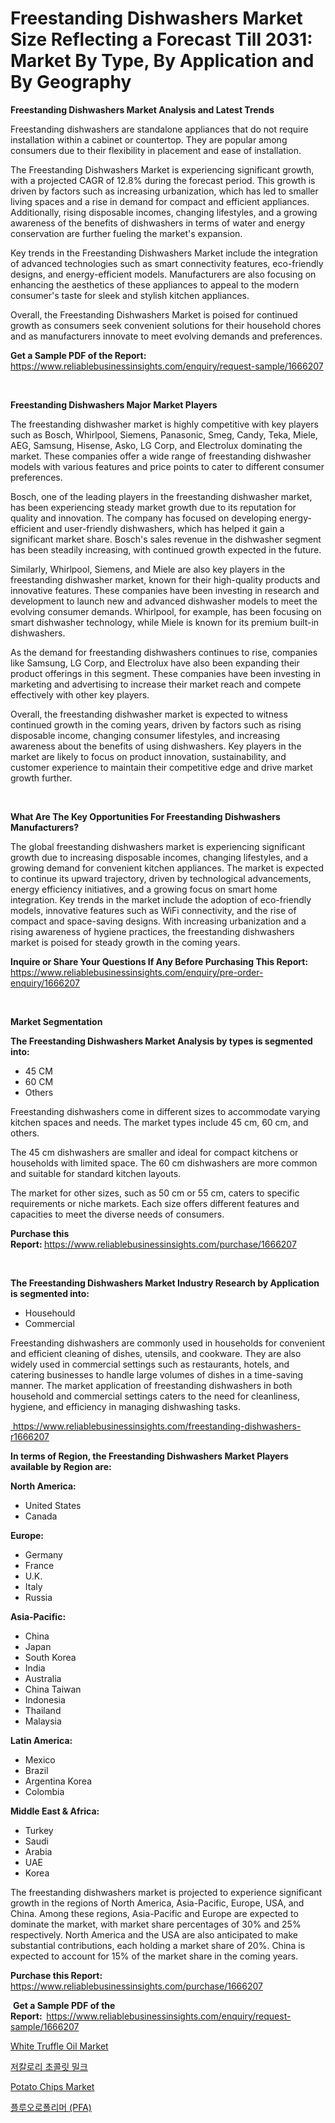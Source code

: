 <p><h1>Freestanding Dishwashers Market Size Reflecting a Forecast Till 2031: Market By Type, By Application and By Geography</h1></p><p><strong>Freestanding Dishwashers Market Analysis and Latest Trends</strong></p>
<p><p>Freestanding dishwashers are standalone appliances that do not require installation within a cabinet or countertop. They are popular among consumers due to their flexibility in placement and ease of installation.</p><p>The Freestanding Dishwashers Market is experiencing significant growth, with a projected CAGR of 12.8% during the forecast period. This growth is driven by factors such as increasing urbanization, which has led to smaller living spaces and a rise in demand for compact and efficient appliances. Additionally, rising disposable incomes, changing lifestyles, and a growing awareness of the benefits of dishwashers in terms of water and energy conservation are further fueling the market's expansion.</p><p>Key trends in the Freestanding Dishwashers Market include the integration of advanced technologies such as smart connectivity features, eco-friendly designs, and energy-efficient models. Manufacturers are also focusing on enhancing the aesthetics of these appliances to appeal to the modern consumer's taste for sleek and stylish kitchen appliances.</p><p>Overall, the Freestanding Dishwashers Market is poised for continued growth as consumers seek convenient solutions for their household chores and as manufacturers innovate to meet evolving demands and preferences.</p></p>
<p><strong>Get a Sample PDF of the Report:&nbsp;</strong> <a href="https://www.reliablebusinessinsights.com/enquiry/request-sample/1666207">https://www.reliablebusinessinsights.com/enquiry/request-sample/1666207</a></p>
<p>&nbsp;</p>
<p><strong>Freestanding Dishwashers Major Market Players</strong></p>
<p><p>The freestanding dishwasher market is highly competitive with key players such as Bosch, Whirlpool, Siemens, Panasonic, Smeg, Candy, Teka, Miele, AEG, Samsung, Hisense, Asko, LG Corp, and Electrolux dominating the market. These companies offer a wide range of freestanding dishwasher models with various features and price points to cater to different consumer preferences.</p><p>Bosch, one of the leading players in the freestanding dishwasher market, has been experiencing steady market growth due to its reputation for quality and innovation. The company has focused on developing energy-efficient and user-friendly dishwashers, which has helped it gain a significant market share. Bosch's sales revenue in the dishwasher segment has been steadily increasing, with continued growth expected in the future.</p><p>Similarly, Whirlpool, Siemens, and Miele are also key players in the freestanding dishwasher market, known for their high-quality products and innovative features. These companies have been investing in research and development to launch new and advanced dishwasher models to meet the evolving consumer demands. Whirlpool, for example, has been focusing on smart dishwasher technology, while Miele is known for its premium built-in dishwashers.</p><p>As the demand for freestanding dishwashers continues to rise, companies like Samsung, LG Corp, and Electrolux have also been expanding their product offerings in this segment. These companies have been investing in marketing and advertising to increase their market reach and compete effectively with other key players.</p><p>Overall, the freestanding dishwasher market is expected to witness continued growth in the coming years, driven by factors such as rising disposable income, changing consumer lifestyles, and increasing awareness about the benefits of using dishwashers. Key players in the market are likely to focus on product innovation, sustainability, and customer experience to maintain their competitive edge and drive market growth further.</p></p>
<p>&nbsp;</p>
<p><strong>What Are The Key Opportunities For Freestanding Dishwashers Manufacturers?</strong></p>
<p><p>The global freestanding dishwashers market is experiencing significant growth due to increasing disposable incomes, changing lifestyles, and a growing demand for convenient kitchen appliances. The market is expected to continue its upward trajectory, driven by technological advancements, energy efficiency initiatives, and a growing focus on smart home integration. Key trends in the market include the adoption of eco-friendly models, innovative features such as WiFi connectivity, and the rise of compact and space-saving designs. With increasing urbanization and a rising awareness of hygiene practices, the freestanding dishwashers market is poised for steady growth in the coming years.</p></p>
<p><strong>Inquire or Share Your Questions If Any Before Purchasing This Report:</strong> <a href="https://www.reliablebusinessinsights.com/enquiry/pre-order-enquiry/1666207">https://www.reliablebusinessinsights.com/enquiry/pre-order-enquiry/1666207</a></p>
<p>&nbsp;</p>
<p><strong>Market Segmentation</strong></p>
<p><strong>The Freestanding Dishwashers Market Analysis by types is segmented into:</strong></p>
<p><ul><li>45 CM</li><li>60 CM</li><li>Others</li></ul></p>
<p><p>Freestanding dishwashers come in different sizes to accommodate varying kitchen spaces and needs. The market types include 45 cm, 60 cm, and others. </p><p>The 45 cm dishwashers are smaller and ideal for compact kitchens or households with limited space. The 60 cm dishwashers are more common and suitable for standard kitchen layouts. </p><p>The market for other sizes, such as 50 cm or 55 cm, caters to specific requirements or niche markets. Each size offers different features and capacities to meet the diverse needs of consumers.</p></p>
<p><strong>Purchase this Report:&nbsp;</strong><a href="https://www.reliablebusinessinsights.com/purchase/1666207">https://www.reliablebusinessinsights.com/purchase/1666207</a></p>
<p>&nbsp;</p>
<p><strong>The Freestanding Dishwashers Market Industry Research by Application is segmented into:</strong></p>
<p><ul><li>Househould</li><li>Commercial</li></ul></p>
<p><p>Freestanding dishwashers are commonly used in households for convenient and efficient cleaning of dishes, utensils, and cookware. They are also widely used in commercial settings such as restaurants, hotels, and catering businesses to handle large volumes of dishes in a time-saving manner. The market application of freestanding dishwashers in both household and commercial settings caters to the need for cleanliness, hygiene, and efficiency in managing dishwashing tasks.</p></p>
<p><a href="https://www.reliablebusinessinsights.com/freestanding-dishwashers-r1666207">&nbsp;https://www.reliablebusinessinsights.com/freestanding-dishwashers-r1666207</a></p>
<p><strong>In terms of Region, the Freestanding Dishwashers Market Players available by Region are:</strong></p>
<p>
    <p> <strong> North America: </strong>
        <ul>
            <li>United States</li>
            <li>Canada</li>
        </ul>
        </p> 
    <p> <strong> Europe: </strong>
        <ul>
            <li>Germany</li>
            <li>France</li>
            <li>U.K.</li>
            <li>Italy</li>
            <li>Russia</li>
        </ul>
        </p> 
    <p> <strong> Asia-Pacific: </strong>
        <ul>
            <li>China</li>
            <li>Japan</li>
            <li>South Korea</li>
            <li>India</li>
            <li>Australia</li>
            <li>China Taiwan</li>
            <li>Indonesia</li>
            <li>Thailand</li>
            <li>Malaysia</li>
        </ul>
        </p> 
    <p> <strong> Latin America: </strong>
        <ul>
            <li>Mexico</li>
            <li>Brazil</li>
            <li>Argentina Korea</li>
            <li>Colombia</li>
        </ul>
        </p> 
    <p> <strong> Middle East & Africa: </strong>
        <ul>
            <li>Turkey</li>
            <li>Saudi</li>
            <li>Arabia</li>
            <li>UAE</li>
            <li>Korea</li>
        </ul>
    </p>
    </p>
<p><p>The freestanding dishwashers market is projected to experience significant growth in the regions of North America, Asia-Pacific, Europe, USA, and China. Among these regions, Asia-Pacific and Europe are expected to dominate the market, with market share percentages of 30% and 25% respectively. North America and the USA are also anticipated to make substantial contributions, each holding a market share of 20%. China is expected to account for 15% of the market share in the coming years.</p></p>
<p><strong>Purchase this Report: </strong><a href="https://www.reliablebusinessinsights.com/purchase/1666207">https://www.reliablebusinessinsights.com/purchase/1666207</a></p>
<p>&nbsp;<strong>Get a Sample PDF of the Report:&nbsp;&nbsp;</strong><a href="https://www.reliablebusinessinsights.com/enquiry/request-sample/1666207">https://www.reliablebusinessinsights.com/enquiry/request-sample/1666207</a></p>
<p><strong></strong></p>
<p><p><a href="https://github.com/cecuraprangm/Market-Research-Report-List-3/blob/main/white-truffle-oil-market.md">White Truffle Oil Market</a></p><p><a href="https://github.com/Jackieshlerin98056/Market-Research-Report-List-1/blob/main/9848803164718.md">저칼로리 초콜릿 밀크</a></p><p><a href="https://github.com/fiixsa/Market-Research-Report-List-3/blob/main/potato-chips-market.md">Potato Chips Market</a></p><p><a href="https://github.com/CarmellaLang1/Market-Research-Report-List-1/blob/main/2747758164717.md">플루오로폴리머 (PFA)</a></p></p>